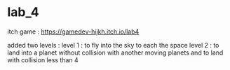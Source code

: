 # lab_4
 
itch game : https://gamedev-hijkh.itch.io/lab4

added two levels : 
level 1 : to fly into the sky to each the space
level 2 : to land into a planet without collision with another moving planets and to land with collision less than 4
